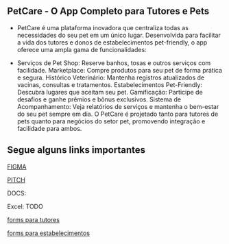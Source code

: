 

## PetCare - O App Completo para Tutores e Pets

- PetCare é uma plataforma inovadora que centraliza todas as necessidades do seu pet em um único lugar. Desenvolvida para facilitar a vida dos tutores e donos de estabelecimentos pet-friendly, o app oferece uma ampla gama de funcionalidades:

- Serviços de Pet Shop: Reserve banhos, tosas e outros serviços com facilidade.
Marketplace: Compre produtos para seu pet de forma prática e segura.
Histórico Veterinário: Mantenha registros atualizados de vacinas, consultas e tratamentos.
Estabelecimentos Pet-Friendly: Descubra lugares que aceitam seu pet.
Gamificação: Participe de desafios e ganhe prêmios e bônus exclusivos.
Sistema de Acompanhamento: Veja relatórios de serviços e mantenha o bem-estar do seu pet sempre em dia.
O PetCare é projetado tanto para tutores de pets quanto para negócios do setor pet, promovendo integração e facilidade para ambos.


 ## Segue alguns links importantes 

[FIGMA](https://www.figma.com/design/A433yHlSE0MrBuywtmSngB/Pet-Care---Mobile-App-(Community)?node-id=0-1&node-type=canvas&t=xJqm46JcJOHUN4FT-0)

[PITCH](https://www.canva.com/design/DAGOac98GJI/kVzUCt4zUMsAd0W3LMVIhg/edit)

DOCS:

Excel: TODO

[forms para tutores](https://docs.google.com/forms/d/e/1FAIpQLSe5FGl3JrD_9v57CLbXgTdueNWMR61NuLLCIqjwvxLN4wudYA/viewform)

[forms para estabelecimentos](https://docs.google.com/forms/d/e/1FAIpQLSexzkdJqeZi0XqufDniFx5UyYPw2Q4KQPCbYS-vOLNYtoJYdA/viewform)

